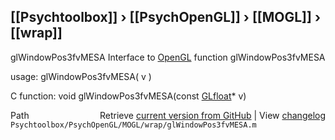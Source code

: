## [[Psychtoolbox]] &#8250; [[PsychOpenGL]] &#8250; [[MOGL]] &#8250; [[wrap]]

glWindowPos3fvMESA  Interface to [OpenGL](OpenGL) function glWindowPos3fvMESA  
  
usage:  glWindowPos3fvMESA( v )  
  
C function:  void glWindowPos3fvMESA(const [GLfloat](GLfloat)\* v)  




<div class="code_header" style="text-align:right;">
  <span style="float:left;">Path&nbsp;&nbsp;</span> <span class="counter">Retrieve <a href=
  "https://raw.github.com/Psychtoolbox-3/Psychtoolbox-3/beta/Psychtoolbox/PsychOpenGL/MOGL/wrap/glWindowPos3fvMESA.m">current version from GitHub</a> | View <a href=
  "https://github.com/Psychtoolbox-3/Psychtoolbox-3/commits/beta/Psychtoolbox/PsychOpenGL/MOGL/wrap/glWindowPos3fvMESA.m">changelog</a></span>
</div>
<div class="code">
  <code>Psychtoolbox/PsychOpenGL/MOGL/wrap/glWindowPos3fvMESA.m</code>
</div>

